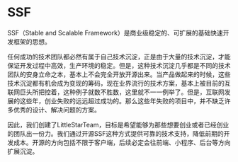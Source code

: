 # SSF
SSF（Stable and Scalable Framework）是商业级稳定的、可扩展的基础快速开发框架的思想。

任何成功的技术团队都必然有属于自己技术沉淀，正是由于大量的技术沉淀，才能保证开发过程中高效，生产环境的稳定。但是，这种技术沉淀几乎都是不同的技术团队的安身立命之本，基本上不会完全开放开源出来。当产品做起来的时候，这些技术沉淀都有机会成为变现的筹码，现在业界流行的技术方案，基本上被目前的互联网巨头所把控着，这种例子就数不胜数，这里就不一一例举了。但是，互联网发展的这些年，创业失败的远远超过成功的。那么这些年失败的项目中，并不缺乏许多优秀的设计、解决问题的方案。

因此，我们创建了LittleStarTeam，目标是希望能够为那些想要创业或者已经创业的团队出一份力。我们通过开源SSF这种方式提供可靠的技术支持，降低前期的开发成本。开源的方向包括不限于客户端，后续必定会往前端、小程序、后台等方向扩展沉淀。

